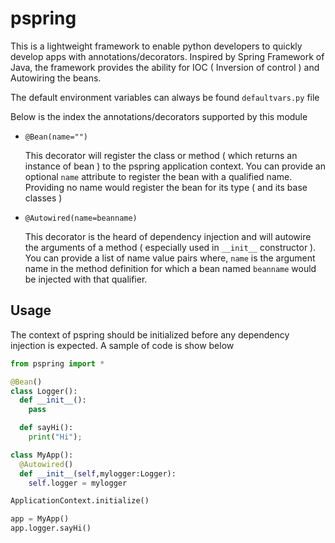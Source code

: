 # pspring

This is a lightweight framework to enable python developers to quickly develop apps with annotations/decorators. Inspired by Spring Framework of Java, the framework provides the ability for IOC ( Inversion of control ) and Autowiring the beans.

The default environment variables can always be found `defaultvars.py` file

Below is the index the annotations/decorators supported by this module

* `@Bean(name="")`

  This decorator will register the class or method ( which returns an instance of bean ) to the pspring application context. You can provide an optional `name` attribute to register the bean with a qualified name. Providing no name would register the bean for its type ( and its base classes )


* `@Autowired(name=beanname)`

  This decorator is the heard of dependency injection and will autowire the arguments of a method ( especially used in `__init__` constructor ). You can provide a list of name value pairs where, `name` is the argument name in the method definition for which a bean named `beanname` would be injected with that qualifier.


## Usage

The context of pspring should be initialized before any dependency injection is expected. A sample of code is show below

```python
from pspring import *

@Bean()
class Logger():
  def __init__():
    pass

  def sayHi():
    print("Hi");

class MyApp():
  @Autowired()
  def __init__(self,mylogger:Logger):
    self.logger = mylogger

ApplicationContext.initialize()

app = MyApp()
app.logger.sayHi()
```
